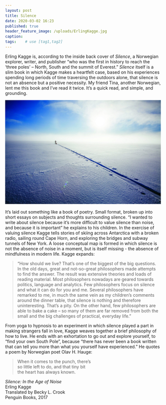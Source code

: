 ```yaml
---
layout: post
title: Silence
date: 2020-03-02 16:23
published: true
header_feature_image: /uploads/ErlingKagge.jpg
caption:
tags:    # use [tag1,tag2]
---
```

Erling Kagge is, according to the inside back cover of _Silence_, a Norwegian explorer, writer, and publisher “who was the first in history to reach the ‘three poles’ – North, South and the summit of Everest.”  _Silence_ itself is a slim book in which Kagge makes a heartfelt case, based on his experiences spending long periods of time traversing the outdoors alone, that silence is not an absence but a positive necessity.  My friend Tina, another Norwegian, lent me this book and I’ve read it twice.  It’s a quick read, and simple, and grounding.

[![Silence](/_uploads/ErlingKagge.jpg)](/_uploads/ErlingKagge.jpg)

It’s laid out something like a book of poetry.  Small format, broken up into short essays on subjects and thoughts surrounding silence. “I wanted to write about silence because it’s more difficult to value silence than noise, and because it is important” he explains to his children.  In the exercise of valuing silence Kagge tells stories of skiing across Antarctica with a broken radio, sailing round Cape Horn, and exploring the bridges and subway tunnels of New York.  A loose conceptual map is formed in which silence is not the absence of noise in a moment, but is itself missing - the absence of mindfulness in modern life.  Kagge expands:

>“How should we live? That’s one of the biggest of the big questions. In the old days, great and not-so-great philosophers made attempts to find the answer. The result was extensive theories and loads of reading material. Most philosophers nowadays are geared towards politics, language and analytics. Few philosophers focus on silence and what it can do for you and me. Several philosophers have remarked to me, in much the same vein as my children’s comments around the dinner table, that silence is nothing and therefore uninteresting. That’s a pity. On the other hand, few philosophers are able to bake a cake – so many of them are far removed from both the small and the big challenges of practical, everyday life.”

From yoga to hypnosis to an experiment in which silence played a part in making strangers fall in love, Kagge weaves together a brief philosophy of how to live.  He ends with an exhortation to go out and explore yourself, to “find your own South Pole”, because “there has never been a book written that can tell you more than what you yourself have experienced.”  He quotes a poem by Norwegian poet Olav H. Hauge:

>When it comes to the punch, there’s  
so little left to do, and that tiny bit  
the heart has always known.

_Silence: In the Age of Noise_  
Erling Kagge  
Translated by Becky L. Crook  
Penguin Books, 2017
